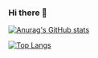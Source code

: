 ### Hi there 👋
[![Anurag's GitHub stats](https://github-readme-stats.vercel.app/api?username=SUtengda-devo)](https://github.com/anuraghazra/github-readme-stats)

[![Top Langs](https://github-readme-stats.vercel.app/api/top-langs/?username=SUtengda-devo)](https://github.com/anuraghazra/github-readme-stats)

<!--
**SUtengda-devo/SUtengda-devo** is a ✨ _special_ ✨ repository because its `README.md` (this file) appears on your GitHub profile.

Here are some ideas to get you started:

- 🔭 I’m currently working on ...
- 🌱 I’m currently learning ...
- 👯 I’m looking to collaborate on ...
- 🤔 I’m looking for help with ...
- 💬 Ask me about ...
- 📫 How to reach me: ...
- 😄 Pronouns: ...
- ⚡ Fun fact: ...
-->
